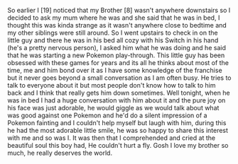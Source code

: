 So earlier I [19] noticed that my Brother [8] wasn't anywhere downstairs so I decided to ask my mum where he was and she said that he was in bed, I thought this was kinda strange as it wasn't anywhere close to bedtime and my other siblings were still around. So I went upstairs to check in on the little guy and there he was in his bed all cozy with his Switch in his hand (he's a pretty nervous person), I asked him what he was doing and he said that he was starting a new Pokemon play-through. This little guy has been obsessed with these games for years and its all he thinks about most of the time, me and him bond over it as I have some knowledge of the franchise but it never goes beyond a small conversation as I am often busy. He tries to talk to everyone about it but most people don't know how to talk to him back and I think that really gets him down sometimes. Well tonight, when he was in bed I had a huge conversation with him about it and the pure joy on his face was just adorable, he would giggle as we would talk about what was good against one Pokemon and he'd do a silent impression of a Pokemon fainting and I couldn't help myself but laugh with him, during this he had the most adorable little smile, he was so happy to share this interest with me and so was I. It was then that I comprehended and cried at the beautiful soul this boy had, He couldn't hurt a fly. Gosh I love my brother so much, he really deserves the world.